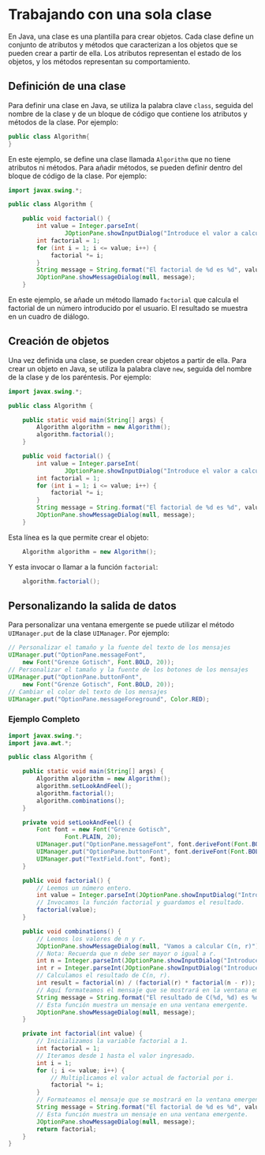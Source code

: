 # Trabajando con una sola clase

En Java, una clase es una plantilla para crear objetos. Cada clase define un conjunto de atributos y métodos que
caracterizan a los objetos que se pueden crear a partir de ella. Los atributos representan el estado de los objetos, y
los métodos representan su comportamiento.

## Definición de una clase

Para definir una clase en Java, se utiliza la palabra clave `class`, seguida del nombre de la clase y de un bloque de
código que contiene los atributos y métodos de la clase. Por ejemplo:

```java
public class Algorithm{
}
```

En este ejemplo, se define una clase llamada `Algorithm` que no tiene atributos ni métodos. Para añadir métodos, se
pueden definir dentro del bloque de código de la clase. Por ejemplo:

```java
import javax.swing.*;

public class Algorithm {

    public void factorial() {
        int value = Integer.parseInt(
                JOptionPane.showInputDialog("Introduce el valor a calcular su factorial"));
        int factorial = 1;
        for (int i = 1; i <= value; i++) {
            factorial *= i;
        }
        String message = String.format("El factorial de %d es %d", value, factorial);
        JOptionPane.showMessageDialog(null, message);
    }
```

En este ejemplo, se añade un método llamado `factorial` que calcula el factorial de un número introducido por el
usuario. El resultado se muestra en un cuadro de diálogo.

## Creación de objetos

Una vez definida una clase, se pueden crear objetos a partir de ella. Para crear un objeto en Java, se utiliza la
palabra clave `new`, seguida del nombre de la clase y de los paréntesis. Por ejemplo:

```java
import javax.swing.*;

public class Algorithm {

    public static void main(String[] args) {
        Algorithm algorithm = new Algorithm();
        algorithm.factorial();
    }

    public void factorial() {
        int value = Integer.parseInt(
                JOptionPane.showInputDialog("Introduce el valor a calcular su factorial"));
        int factorial = 1;
        for (int i = 1; i <= value; i++) {
            factorial *= i;
        }
        String message = String.format("El factorial de %d es %d", value, factorial);
        JOptionPane.showMessageDialog(null, message);
    }
```

Esta línea es la que permite crear el objeto:

```java
    Algorithm algorithm = new Algorithm();
```

Y esta invocar o llamar a la función `factorial`:

```java
    algorithm.factorial();
```

## Personalizando la salida de datos

Para personalizar una ventana emergente se puede utilizar el método `UIManager.put` de la clase `UIManager`. Por
ejemplo:

```java
// Personalizar el tamaño y la fuente del texto de los mensajes
UIManager.put("OptionPane.messageFont", 
    new Font("Grenze Gotisch", Font.BOLD, 20));
// Personalizar el tamaño y la fuente de los botones de los mensajes
UIManager.put("OptionPane.buttonFont", 
    new Font("Grenze Gotisch", Font.BOLD, 20));
// Cambiar el color del texto de los mensajes
UIManager.put("OptionPane.messageForeground", Color.RED);
```

### Ejemplo Completo 

```java
import javax.swing.*;
import java.awt.*;

public class Algorithm {

    public static void main(String[] args) {
        Algorithm algorithm = new Algorithm();
        algorithm.setLookAndFeel();
        algorithm.factorial();
        algorithm.combinations();
    }

    private void setLookAndFeel() {
        Font font = new Font("Grenze Gotisch",
                Font.PLAIN, 20);
        UIManager.put("OptionPane.messageFont", font.deriveFont(Font.BOLD));
        UIManager.put("OptionPane.buttonFont", font.deriveFont(Font.BOLD));
        UIManager.put("TextField.font", font);
    }

    public void factorial() {
        // Leemos un número entero.
        int value = Integer.parseInt(JOptionPane.showInputDialog("Introduce un número Para calcular su factorial"));
        // Invocamos la función factorial y guardamos el resultado.
        factorial(value);
    }

    public void combinations() {
        // Leemos los valores de n y r.
        JOptionPane.showMessageDialog(null, "Vamos a calcular C(n, r)");
        // Nota: Recuerda que n debe ser mayor o igual a r.
        int n = Integer.parseInt(JOptionPane.showInputDialog("Introduce el valor de n"));
        int r = Integer.parseInt(JOptionPane.showInputDialog("Introduce el valor de r"));
        // Calculamos el resultado de C(n, r).
        int result = factorial(n) / (factorial(r) * factorial(n - r));
        // Aquí formateamos el mensaje que se mostrará en la ventana emergente.
        String message = String.format("El resultado de C(%d, %d) es %d", n, r, result);
        // Esta función muestra un mensaje en una ventana emergente.
        JOptionPane.showMessageDialog(null, message);
    }

    private int factorial(int value) {
        // Inicializamos la variable factorial a 1.
        int factorial = 1;
        // Iteramos desde 1 hasta el valor ingresado.
        int i = 1;
        for (; i <= value; i++) {
            // Multiplicamos el valor actual de factorial por i.
            factorial *= i;
        }
        // Formateamos el mensaje que se mostrará en la ventana emergente.
        String message = String.format("El factorial de %d es %d", value, factorial);
        // Esta función muestra un mensaje en una ventana emergente.
        JOptionPane.showMessageDialog(null, message);
        return factorial;
    }
}
```